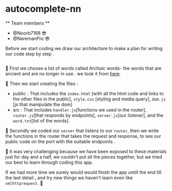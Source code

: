 # autocomplete-nn

** Team members **  
 - @Noorb7188  :sunglasses:
 - @NaremanPro :sunglasses:

Before we start coding we draw our architecture to make a plan for writing our code step by step .   

![]()  

:scroll: First we choose a list of words called *Archaic*  words- the words that are ancient and are no longer in use . we took it from [here](https://en.oxforddictionaries.com/explore/archaic-words).  

:bookmark_tabs: Then we start creating the files :
- public : That includes the `index.html` [with all the html code and links to the other files in the public], `style.css` [styling and media query], `dom.js` [js that manipulate the dom]
- src : That includes `handler.js`[functions we used in the router], `router.js`[that responds by endpoints], `server.js`[our listener], and the `word.txt`[list of the words].  

:bookmark_tabs: Secondly we coded our `server` that listens to our `router`, then we write the functions in the router that takes the request and response, to see our public code on the port with the suitable endpoints .  

:muscle: It was very challenging because we have been exposed to these materials just for day and a half, we couldn't put all the pieces together, but we tried our best to learn through coding this app.

If we had more time we surely would would finish the app untill the end till the last detail , and try new things we haven't learn even like `xmlhttprequest`. :no_good:
